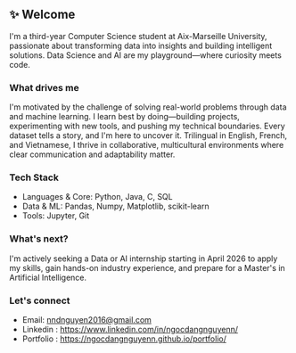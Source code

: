 ## ✨ Welcome
I'm a third-year Computer Science student at Aix-Marseille University, passionate about transforming data into insights and building intelligent solutions. Data Science and AI are my playground—where curiosity meets code.
### What drives me
I'm motivated by the challenge of solving real-world problems through data and machine learning. I learn best by doing—building projects, experimenting with new tools, and pushing my technical boundaries. Every dataset tells a story, and I'm here to uncover it.
Trilingual in English, French, and Vietnamese, I thrive in collaborative, multicultural environments where clear communication and adaptability matter.
### Tech Stack
- Languages & Core: Python, Java, C, SQL
- Data & ML: Pandas, Numpy, Matplotlib, scikit-learn  
- Tools: Jupyter, Git
### What's next?
I'm actively seeking a Data or AI internship starting in April 2026 to apply my skills, gain hands-on industry experience, and prepare for a Master's in Artificial Intelligence.
### Let's connect
- Email: nndnguyen2016@gmail.com
- Linkedin : https://www.linkedin.com/in/ngocdangnguyenn/
- Portfolio : https://ngocdangnguyenn.github.io/portfolio/
